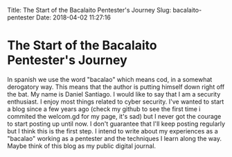 Title: The Start of the Bacalaito Pentester's Journey
Slug: bacalaito-pentester
Date: 2018-04-02 11:27:16


# The Start of the Bacalaito Pentester's Journey

In spanish we use the word "bacalao" which means cod, in a somewhat derogatory way. This means that the author is putting himself down right off the bat. My name is Daniel Santiago. I would like to say that I am a security enthusiast. I enjoy most things related to cyber security. I've wanted to start a blog since a few years ago (check my github to see the first time i commited the welcom.gd for my page, it's sad) but I never got the courage to start posting up until now. I don't guarantee that I'll keep posting regularly but I think this is the first step. I intend to write about my experiences as a "bacalao" working as a pentester and the techniques I learn along the way. Maybe think of this blog as my public digital journal. 
